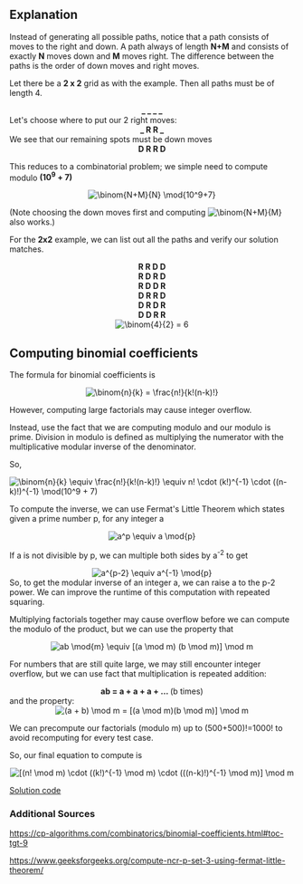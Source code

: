 ## Explanation 
Instead of generating all possible paths, notice that a path consists of moves to the right and down. 
A path always of length **N+M** and consists of exactly **N** moves down and **M** moves right.
The difference between the paths is the order of down moves and right moves.

Let there be a **2 x 2** grid as with the example. Then all paths must be of length 4.
<div align='center'><b>_ _ _ _</b></div>
Let's choose where to put our 2 right moves:
<div align='center'><b>_ R R _</b></div>
We see that our remaining spots must be down moves
<div align='center'><b>D R R D</b></div>

This reduces to a combinatorial problem; we simple need to compute modulo **(10<sup>9</sup> + 7)**
<div align='center'>
  <img src="https://latex.codecogs.com/gif.latex?\binom{N&plus;M}{N}&space;\mod{10^9&plus;7}" title="\binom{N+M}{N} \mod{10^9+7}" />
</div>

(Note choosing the down moves first and computing <img src="https://latex.codecogs.com/gif.latex?\inline&space;\binom{N&plus;M}{M}" title="\binom{N+M}{M}" /> also works.)

For the **2x2** example, we can list out all the paths and verify our solution matches.
<div align='center'><b>R R D D</b></div>
<div align='center'><b>R D R D</b></div>
<div align='center'><b>R D D R</b></div>
<div align='center'><b>D R R D</b></div>
<div align='center'><b>D R D R</b></div>
<div align='center'><b>D D R R</b></div>
<div align='center'><img src="https://latex.codecogs.com/gif.latex?\binom{4}{2}&space;=&space;6" title="\binom{4}{2} = 6" /></div>

## Computing binomial coefficients
The formula for binomial coefficients is 
<div align='center'>
<img src="https://latex.codecogs.com/gif.latex?\binom{n}{k}&space;=&space;\frac{n!}{k!(n-k)!}" title="\binom{n}{k} = \frac{n!}{k!(n-k)!}" />
  </div>


However, computing large factorials may cause integer overflow. 

Instead, use the fact that we are computing modulo and our modulo is prime.
Division in modulo is defined as multiplying the numerator with the multiplicative modular inverse of the denominator. 

So, 

<img src="https://latex.codecogs.com/gif.latex?\binom{n}{k}&space;\equiv&space;\frac{n!}{k!(n-k)!}&space;\equiv&space;n!&space;\cdot&space;(k!)^{-1}&space;\cdot&space;((n-k)!)^{-1}&space;\mod(10^9&space;&plus;&space;7)" title="\binom{n}{k} \equiv \frac{n!}{k!(n-k)!} \equiv n! \cdot (k!)^{-1} \cdot ((n-k)!)^{-1} \mod(10^9 + 7)" />

To compute the inverse, we can use Fermat's Little Theorem which states given a prime number p, for any integer a
  <div align='center'>
  <img src="https://latex.codecogs.com/gif.latex?a^p&space;\equiv&space;a&space;\mod{p}" title="a^p \equiv a \mod{p}" />
  </div>
 
If a is not divisible by p, we can multiple both sides by a<sup>-2</sup> to get 
<div align='center'>
<img src="https://latex.codecogs.com/gif.latex?a^{p-2}&space;\equiv&space;a^{-1}&space;\mod{p}" title="a^{p-2} \equiv a^{-1} \mod{p}" />
</div>
So, to get the modular inverse of an integer a, we can raise a to the p-2 power. We can improve the runtime of this computation with repeated squaring.

Multiplying factorials together may cause overflow before we can compute the modulo of the product, but we can use the property that 
<div align='center'>
<img src="https://latex.codecogs.com/gif.latex?ab&space;\mod{m}&space;\equiv&space;[(a&space;\mod&space;m)&space;(b&space;\mod&space;m)]&space;\mod&space;m" title="ab \mod{m} \equiv [(a \mod m) (b \mod m)] \mod m" />
</div>

For numbers that are still quite large, we may still encounter integer overflow, but we can use fact that multiplication is repeated addition:
  <div align='center'>
  <b>ab = a + a + a + ... </b> (b times)
  </div>
and the property:
<div align='center'>
<img src="https://latex.codecogs.com/gif.latex?(a&space;&plus;&space;b)&space;\mod&space;m&space;=&space;[(a&space;\mod&space;m)(b&space;\mod&space;m)]&space;\mod&space;m" title="(a + b) \mod m = [(a \mod m)(b \mod m)] \mod m" />
  </div>

We can precompute our factorials (modulo m) up to (500+500)!=1000! to avoid recomputing for every test case.

So, our final equation to compute is 
<div align='center'>
  <img src="https://latex.codecogs.com/gif.latex?[(n!&space;\mod&space;m)&space;\cdot&space;((k!)^{-1}&space;\mod&space;m)&space;\cdot&space;(((n-k)!)^{-1}&space;\mod&space;m)]&space;\mod&space;m" title="[(n! \mod m) \cdot ((k!)^{-1} \mod m) \cdot (((n-k)!)^{-1} \mod m)] \mod m" />
  </div>
  
 [Solution code](https://github.com/zhaohanson1/project_euler_plus/blob/master/015%20-%20Lattice%20paths/solution.cpp)


### Additional Sources
https://cp-algorithms.com/combinatorics/binomial-coefficients.html#toc-tgt-9

https://www.geeksforgeeks.org/compute-ncr-p-set-3-using-fermat-little-theorem/
